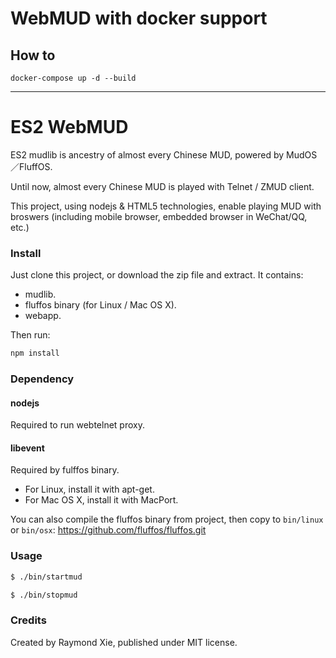 # WebMUD with docker support

## How to

`docker-compose up -d --build`

-----

# ES2 WebMUD

ES2 mudlib is ancestry of almost every Chinese MUD, powered by MudOS／FluffOS.

Until now, almost every Chinese MUD is played with Telnet / ZMUD client.

This project, using nodejs & HTML5 technologies, enable playing MUD with broswers (including mobile browser, embedded browser in WeChat/QQ, etc.)

### Install

Just clone this project, or download the zip file and extract. It contains:
* mudlib. 
* fluffos binary (for Linux / Mac OS X).
* webapp.

Then run:
```bash
npm install
```

### Dependency

#### nodejs

Required to run webtelnet proxy.

#### libevent

Required by fulffos binary. 
* For Linux, install it with apt-get. 
* For Mac OS X, install it with MacPort.

You can also compile the fluffos binary from project, then copy to `bin/linux` or `bin/osx`:
https://github.com/fluffos/fluffos.git

### Usage

```bash
$ ./bin/startmud
```

```bash
$ ./bin/stopmud
```

### Credits

Created by Raymond Xie, published under MIT license.
